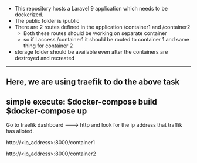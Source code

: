 - This repository hosts a Laravel 9 application which needs to be dockerized.
- The public folder is /public
- There are 2 routes defined in the application /container1 and /container2
  - Both these routes should be working on separate container
  - so if I access /container1 it should be routed to container 1 and same thing for container 2
- storage folder should be available even after the containers are destroyed and recreated
----------------------------
Here, we are using traefik to do the above task
----------------------------
simple execute:
$docker-compose build
$docker-compose up
-----------------------------
Go to traefik dashboard ---> http and look for the ip address that traffik has alloted.

http://<ip_address>:8000/container1 

http://<ip_address>:8000/container2


